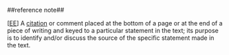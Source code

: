 ##reference note##

\[[EE](SOURCES.md#EE)\]  A [citation](citation.md) or comment placed at the bottom of a page or at the end of a piece of writing and keyed to a particular statement in the text; its purpose is to identify and/or discuss the source of the specific statement made in the text.

